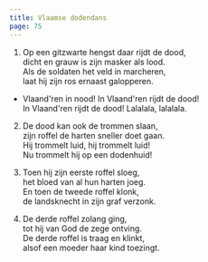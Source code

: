 ```yaml
---
title: Vlaamse dodendans
page: 75
---  
```


1. Op een gitzwarte hengst daar rijdt de dood,  
dicht en grauw is zijn masker als lood.  
Als de soldaten het veld in marcheren,  
laat hij zijn ros ernaast galopperen.  


- Vlaand'ren in nood! In Vlaand'ren rijdt de dood!  
In Vlaand'ren rijdt de dood! Lalalala, lalalala.  


2. De dood kan ook de trommen slaan,  
zijn roffel de harten sneller doet gaan.  
Hij trommelt luid, hij trommelt luid!  
Nu trommelt hij op een dodenhuid!  


3. Toen hij zijn eerste roffel sloeg,  
het bloed van al hun harten joeg.  
En toen de tweede roffel klonk,  
de landsknecht in zijn graf verzonk.  


4. De derde roffel zolang ging,  
tot hij van God de zege ontving.  
De derde roffel is traag en klinkt,  
alsof een moeder haar kind toezingt.  